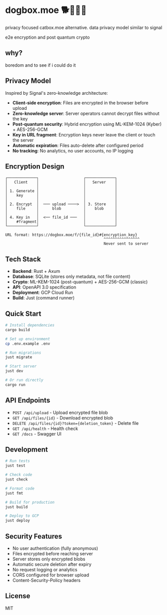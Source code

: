 # dogbox.moe 🐕🐾🦴💨

privacy focused catbox.moe alternative. data privacy model similar to signal

e2e encryption and post quantum crypto

## why?

boredom and to see if i could do it

## Privacy Model

Inspired by Signal's zero-knowledge architecture:

- **Client-side encryption**: Files are encrypted in the browser before upload
- **Zero-knowledge server**: Server operators cannot decrypt files without the key
- **Post-quantum security**: Hybrid encryption using ML-KEM-1024 (Kyber) + AES-256-GCM
- **Key in URL fragment**: Encryption keys never leave the client or touch the server
- **Automatic expiration**: Files auto-delete after configured period
- **No tracking**: No analytics, no user accounts, no IP logging

## Encryption Design

```
┌─────────────┐                    ┌─────────────┐
│   Client    │                    │   Server    │
│             │                    │             │
│ 1. Generate │                    │             │
│    key      │                    │             │
│             │                    │             │
│ 2. Encrypt  │  ─── upload ────>  │ 3. Store    │
│    file     │      blob          │    blob     │
│             │                    │             │
│ 4. Key in   │  <── file_id ───   │             │
│    #fragment│                    │             │
└─────────────┘                    └─────────────┘

URL format: https://dogbox.moe/f/{file_id}#{encryption_key}
                                            ^^^^^^^^^^^^^^^^
                                            Never sent to server
```

## Tech Stack

- **Backend**: Rust + Axum
- **Database**: SQLite (stores only metadata, not file content)
- **Crypto**: ML-KEM-1024 (post-quantum) + AES-256-GCM (classic)
- **API**: OpenAPI 3.0 specification
- **Deployment**: GCP Cloud Run
- **Build**: Just (command runner)

## Quick Start

```bash
# Install dependencies
cargo build

# Set up environment
cp .env.example .env

# Run migrations
just migrate

# Start server
just dev

# Or run directly
cargo run
```

## API Endpoints

- `POST /api/upload` - Upload encrypted file blob
- `GET /api/files/{id}` - Download encrypted blob
- `DELETE /api/files/{id}?token={deletion_token}` - Delete file
- `GET /api/health` - Health check
- `GET /docs` - Swagger UI

## Development

```bash
# Run tests
just test

# Check code
just check

# Format code
just fmt

# Build for production
just build

# Deploy to GCP
just deploy
```

## Security Features

- No user authentication (fully anonymous)
- Files encrypted before reaching server
- Server stores only encrypted blobs
- Automatic secure deletion after expiry
- No request logging or analytics
- CORS configured for browser upload
- Content-Security-Policy headers

## License

MIT
